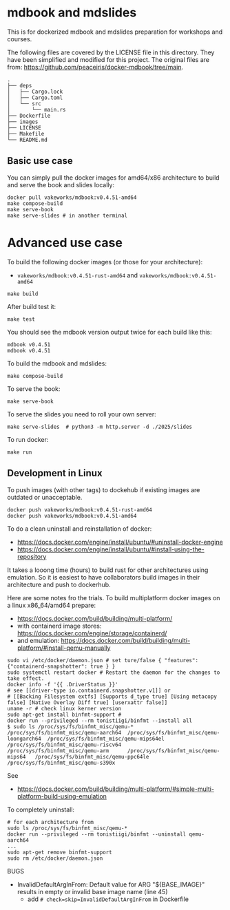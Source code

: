 # mdbook and mdslides

This is for dockerized mdbook and mdslides preparation for workshops and courses.

The following files are covered by the LICENSE file in this directory.
They have been simplified and modified for this project.
The original files are from: https://github.com/peaceiris/docker-mdbook/tree/main.

```
.
├── deps
│   ├── Cargo.lock
│   ├── Cargo.toml
│   └── src
│       └── main.rs
├── Dockerfile
├── images
├── LICENSE
├── Makefile
└── README.md
```
## Basic use case

You can simply pull the docker images for amd64/x86 architecture to build and serve the book and slides locally:
```
docker pull vakeworks/mdbook:v0.4.51-amd64
make compose-build
make serve-book 
make serve-slides # in another terminal
```

# Advanced use case
To build the following docker images (or those for your architecture):

- `vakeworks/mdbook:v0.4.51-rust-amd64` and `vakeworks/mdbook:v0.4.51-amd64`

```
make build
```

After build test it:
```
make test
```
You should see the mdbook version output twice for each build like this:
```
mdbook v0.4.51
mdbook v0.4.51
```

To build the mdbook and mdslides:
```
make compose-build
```

To serve the book:
```
make serve-book
```

To serve the slides you need to roll your own server:
```
make serve-slides  # python3 -m http.server -d ./2025/slides
```

To run docker:
```
make run
```

## Development in Linux

To push images (with other tags) to dockehub if existing images are outdated or unacceptable.
```
docker push vakeworks/mdbook:v0.4.51-rust-amd64
docker push vakeworks/mdbook:v0.4.51-amd64
```

To do a clean uninstall and reinstallation of docker:

- https://docs.docker.com/engine/install/ubuntu/#uninstall-docker-engine
- https://docs.docker.com/engine/install/ubuntu/#install-using-the-repository

It takes a looong time (hours) to build rust for other architectures using emulation.
So it is easiest to have collaborators build images in their architecture and push to dockerhub.

Here are some notes fro the trials.
To build multiplatform docker images on a linux x86_64/amd64 prepare:
- https://docs.docker.com/build/building/multi-platform/
- with containerd image stores: https://docs.docker.com/engine/storage/containerd/
- and emulation: https://docs.docker.com/build/building/multi-platform/#install-qemu-manually

```
sudo vi /etc/docker/daemon.json # set ture/false { "features": {"containerd-snapshotter": true } }
sudo systemctl restart docker # Restart the daemon for the changes to take effect.
docker info -f '{{ .DriverStatus }}'  
# see [[driver-type io.containerd.snapshotter.v1]] or 
# [[Backing Filesystem extfs] [Supports d_type true] [Using metacopy false] [Native Overlay Diff true] [userxattr false]]
uname -r # check linux kerner version
sudo apt-get install binfmt-support #
docker run --privileged --rm tonistiigi/binfmt --install all
$ sudo ls /proc/sys/fs/binfmt_misc/qemu-*
/proc/sys/fs/binfmt_misc/qemu-aarch64  /proc/sys/fs/binfmt_misc/qemu-loongarch64  /proc/sys/fs/binfmt_misc/qemu-mips64el  /proc/sys/fs/binfmt_misc/qemu-riscv64
/proc/sys/fs/binfmt_misc/qemu-arm      /proc/sys/fs/binfmt_misc/qemu-mips64	  /proc/sys/fs/binfmt_misc/qemu-ppc64le   /proc/sys/fs/binfmt_misc/qemu-s390x
```
See
- https://docs.docker.com/build/building/multi-platform/#simple-multi-platform-build-using-emulation

To completely uninstall:
```
# for each architecture from 
sudo ls /proc/sys/fs/binfmt_misc/qemu-*
docker run --privileged --rm tonistiigi/binfmt --uninstall qemu-aarch64 
...
sudo apt-get remove binfmt-support
sudo rm /etc/docker/daemon.json
```

BUGS
- InvalidDefaultArgInFrom: Default value for ARG "${BASE_IMAGE}" results in empty or invalid base image name (line 45)
  - add `# check=skip=InvalidDefaultArgInFrom` in Dockerfile
